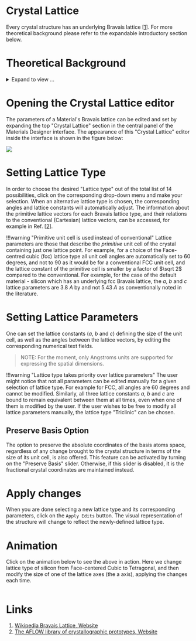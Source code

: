 # Crystal Lattice

Every crystal structure has an underlying Bravais lattice [[1](#links)]. For more theoretical background please refer to the expandable introductory section below. 

# Theoretical Background

<details markdown="1">
  <summary>
    Expand to view ...
  </summary>
  
## Bravais Lattice
  
In crystallography, a Bravais lattice represents an infinite array of discrete points generated by a set of discrete translation operations, which can be expressed in three dimensional space as:
  
$$
{\displaystyle \mathbf{R} = n_{1}\mathbf{a}_{1} + n_{2}\mathbf{a}_{2} + n_{3}\mathbf{a}_{3}}
$$
  
where $n_i$ are any integers, and $a_i$ are known as the primitive lattice vectors spanning the lattice in three-dimensional space. The defining characteristic of a Bravais lattice is that, for any choice of position vector $R$, the lattice has to look exactly the same when viewed from any equivalent lattice point.

## Lattice types
  
Two Bravais lattices are considered equivalent if they have the same symmetry elements. In this sense, there are 14 possible distinct Bravais lattices in three-dimensional space, grouped together into 7 more general symmetry categorizations known as lattice systems. These two categories are tabulated in the image below for reference purposes:
  
<img src="/images/Bravais_lattices.png"/>

## Lattice parameters

Bravais lattices can additionally be described by the lattice parameters defining their unit cells. These parameters comprise information about both the lengths of the delimiting axes of the unit cell (the $a$, $b$ and $c$ lattice constants) and the angles between them ($\alpha$, $\beta$ and $\gamma$), as explained in the figure below: 

<img src="https://upload.wikimedia.org/wikipedia/commons/5/5e/UnitCell.png"/>

</details>

<!-- TODO: move the part below to its own page -->

# Opening the Crystal Lattice editor

The parameters of a Material's Bravais lattice  can be edited and set by expanding the top "Crystal Lattice" section in the central panel of the Materials Designer interface. The appearance of this "Crystal Lattice" editor inside the interface is shown in the figure below:

<img src="/images/crystal-lattice.png"/>

# Setting Lattice Type

In order to choose the desired "Lattice type" out of the total list of 14 possibilities, click on the corresponding drop-down menu and make your selection. When an alternative lattice type is chosen, the corresponding angles and lattice constants will automatically adjust. The information about the primitive lattice vectors for each Bravais lattice type, and their relations to the conventional (Cartesian) lattice vectors, can be accessed, for example in Ref. [[2](#links)].  

!!!warning "Primitive unit cell is used instead of conventional"
    Lattice parameters are those that describe the *primitive* unit cell of the crystal containing just one lattice point. For example, for a choice of the Face-centred cubic (fcc) lattice type all unit cell angles are automatically set to 60 degrees, and not to 90 as it would be for a conventional FCC unit cell, and the lattice constant of the primitive cell is smaller by a factor of $\sqrt 2$ compared to the conventional. For example, for the case of the default material - silicon which has an underlying fcc Bravais lattice, the $a$, $b$ and $c$ lattice parameters are 3.8 $A$ by and not 5.43 $A$ as conventionally noted in the literature.

# Setting Lattice Parameters

One can set the lattice constants ($a$, $b$ and $c$) defining the size of the unit cell, as well as the angles between the lattice vectors, by editing the corresponding numerical text fields. 

> NOTE: For the moment, only Angstroms units are supported for expressing the spatial dimensions. 

!!!warning "Lattice type takes priority over lattice parameters"
    The user might notice that not all parameters can be edited manually for a given selection of lattice type. For example for FCC, all angles are 60 degrees and cannot be modified. Similarly, all three lattice constants $a$, $b$ and $c$ are bound to remain equivalent between them at all times, even when one of them is modified by the user.  If the user wishes to be free to modify all lattice parameters manually, the lattice type "Triclinic" can be chosen. 
    
## Preserve Basis Option

The option to preserve the absolute coordinates of the basis atoms space, regardless of any change brought to the crystal structure in terms of the size of its unit cell, is also offered. This feature can be activated by turning on the "Preserve Basis" slider. Otherwise, if this slider is disabled, it is the fractional crystal coordinates are maintained instead. 

# Apply changes

When you are done selecting a new lattice type and its corresponding parameters, click on the `Apply Edits` button.  The visual representation of the structure will change to reflect the newly-defined lattice type.

# Animation

Click on the animation below to see the above in action. Here we change lattice type of silicon from Face-centered Cubic to Tetragonal, and then modify the size of one of the lattice axes (the a axis), applying the changes each time.

<img data-gifffer="/images/ChangeMaterialLattice.gif" />

# Links

1. [Wikipedia Bravais Lattice, Website](https://en.wikipedia.org/wiki/Bravais_lattice)
2. [The AFLOW library of crystallographic prototypes, Website](http://www.aflowlib.org/CrystalDatabase/)

